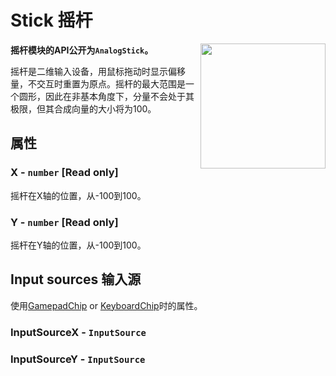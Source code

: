 # Stick 摇杆

<img src="https://docs.retrogadgets.game/api/modules/Stick.png" width="200" align="right">

**摇杆模块的API公开为`AnalogStick`。**

摇杆是二维输入设备，用鼠标拖动时显示偏移量，不交互时重置为原点。摇杆的最大范围是一个圆形，因此在非基本角度下，分量不会处于其极限，但其合成向量的大小将为100。

## 属性

### X - `number` **[Read only]**
摇杆在X轴的位置，从-100到100。

### Y - `number` **[Read only]**
摇杆在Y轴的位置，从-100到100。

## Input sources 输入源
使用[GamepadChip](../misc/GamepadChip.md) or [KeyboardChip](../misc/KeyboardChip.md)时的属性。

### InputSourceX - `InputSource`
### InputSourceY - `InputSource`